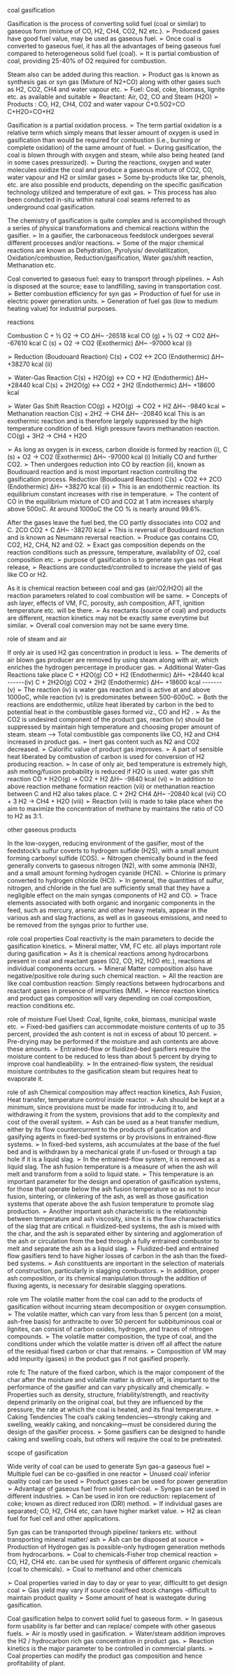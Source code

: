 coal gasification

Gasification is the process of converting solid fuel (coal or similar) to gaseous form
(mixture of CO, H2, CH4, CO2, N2 etc.).
➢ Produced gases have good fuel value, may be used as gaseous fuel.
➢ Once coal is converted to gaseous fuel, it has all the advantages of being gaseous fuel
compared to heterogeneous solid fuel (coal).
➢ It is partial combustion of coal, providing 25-40% of O2 required for combustion.


Steam also can be added during this reaction.
➢ Product gas is known as synthesis gas or syn gas (Mixture of N2+CO) along with other
gases such as H2, CO2, CH4 and water vapour etc.
➢ Fuel: Coal, coke, biomass, lignite etc. as available and suitable
➢ Reactant: Air, O2, CO and Steam (H2O)
➢ Products : CO, H2, CH4, CO2 and water vapour
C+0.5O2=CO C+H2O=CO+H2



Gasification is a partial oxidation process.
➢ The term partial oxidation is a relative term which simply means that lesser amount
of oxygen is used in gasification than would be required for combustion (i.e.,
burning or complete oxidation) of the same amount of fuel.
➢ During gasification, the coal is blown through with oxygen and steam, while also
being heated (and in some cases pressurized).
➢ During the reactions, oxygen and water molecules oxidize the coal and produce a
gaseous mixture of CO2, CO, water vapour and H2 or similar gases
➢ Some by-products like tar, phenols, etc. are also possible end products, depending
on the specific gasification technology utilized and temperature of exit gas.
➢ This process has also been conducted in-situ within natural coal seams
referred to as underground coal gasification.

The chemistry of gasification is quite complex and is accomplished through a series of
physical transformations and chemical reactions within the gasifier.
➢ In a gasifier, the carbonaceous feedstock undergoes several different processes and/or
reactions.
➢ Some of the major chemical reactions are known as Dehydration, Pyrolysis/
devolatilization, Oxidation/combustion, Reduction/gasification, Water gas/shift
reaction, Methanation etc.


Coal converted to gaseous fuel: easy to transport through pipelines.
➢ Ash is disposed at the source; ease to landfilling, saving in transportation cost.
➢ Better combustion efficiency for syn gas
➢ Production of fuel for use in electric power generation units.
➢ Generation of fuel gas (low to medium heating value) for industrial purposes.


reactions

Combustion C + ½ O2 → CO ΔH~ -26518 kcal
CO (g) + ½ O2 → CO2 ΔH~ -67610 kcal
C (s) + O2 → CO2 (Exothermic) ΔH~ -97000 kcal (i)

➢ Reduction (Boudouard Reaction) C(s) + CO2 <-> 2CO (Endothermic) ΔH~ +38270 kcal (ii)

➢ Water-Gas Reaction C(s) + H2O(g) <-> CO + H2 (Endothermic) ΔH~ +28440 kcal
C(s) + 2H2O(g) <-> CO2 + 2H2 (Endothermic) ΔH~ +18600 kcal

➢ Water Gas Shift Reaction CO(g) + H2O(g) -> CO2 + H2 ΔH~ -9840 kcal
➢ Methanation reaction C(s) + 2H2 -> CH4 ΔH~ -20840 kcal
This is an exothermic reaction and is therefore largely suppressed by the high
temperature condition of bed.
High pressure favors methanation reaction. CO(g) + 3H2 → CH4 + H2O


➢ As long as oxygen is in excess, carbon dioxide is formed by reaction (i),
C (s) + O2 → CO2 (Exothermic) ΔH~ -97000 kcal (i) Initially CO and further CO2.
➢ Then undergoes reduction into CO by reaction (ii), known as Boudouard reaction
and is most important reaction controlling the gasification process.
Reduction (Boudouard Reaction) C(s) + CO2 <-> 2CO (Endothermic) ΔH~ +38270 kcal (ii)
➢ This is an endothermic reaction. Its equilibrium constant increases with rise in
temperature.
➢ The content of CO in the equilibrium mixture of CO and CO2 at 1 atm increases
sharply above 500oC. At around 1000oC the CO % is nearly around 99.6%.

After the gases leave the fuel bed, the CO partly dissociates into CO2 and C.
2CO CO2 + C ΔH~ -38270 kcal
➢ This is reversal of Boudouard reaction and is known as Neumann reversal reaction.
➢ Produce gas contains CO, CO2, H2, CH4, N2 and O2.
➢ Exact gas composition depends on the reaction conditions such as pressure,
temperature, availability of O2, coal composition etc.
➢ purpose of gasification is to generate syn gas not Heat release,
➢ Reactions are conducted/controlled to increase the yield of gas like CO or H2.


As it is chemical reaction between coal and gas (air/O2/H2O) all the reaction parameters
related to coal combustion will be same.
➢ Concepts of ash layer, effects of VM, FC, porosity, ash composition, AFT, ignition
temperature etc. will be there.
➢ As reactants (source of coal) and products are different, reaction kinetics may not be
exactly same everytime but similar.
➢ Overall coal conversion may not be same every time.


role of steam and air

If only air is used H2 gas concentration in product is less.
➢ The demerits of air blown gas producer are removed by using steam along with
air, which enriches the hydrogen percentage in producer gas.
➢ Additional Water-Gas Reactions take place
C + H2O(g) CO + H2 (Endothermic) ΔH~ +28440 kcal ------(iv)
C + 2H2O(g) CO2 + 2H2 (Endothermic) ΔH~ +18600 kcal -------(v)
➢ The reaction (iv) is water gas reaction and is active at and above 1000oC, while
reaction (v) is predominates between 500-600oC.
➢ Both the reactions are endothermic, utilize heat liberated by carbon in the bed
to potential heat in the combustible gases formed viz., CO and H2 .
➢ As the CO2 is undesired component of the product gas, reaction (v) should be
suppressed by maintain high temperature and choosing proper amount of
steam.
steam -->
Total combustible gas components like CO, H2 and CH4 increased in product gas.
➢ Inert gas content such as N2 and CO2 decreased.
➢ Calorific value of product gas improves.
➢ A part of sensible heat liberated by combustion of carbon is used for conversion of H2
producing reaction.
➢ In case of only air, bed temperature is extremely high, ash melting/fusion probability
is reduced if H2O is used.
water gas shift reaction
CO + H2O(g) → CO2 + H2 ΔH~ -9840 kcal (vi)
➢ In addition to above reaction methane formation reaction (vii) or methanation reaction
between C and H2 also takes place. C + 2H2 CH4 ΔH~ -20840 kcal (vii)
CO + 3 H2 → CH4 + H2O (viii)
➢ Reaction (viii) is made to take place when the aim to maximize the concentration of
methane by maintains the ratio of CO to H2 as 3:1.

other gaseous products

In the low-oxygen, reducing environment of the gasifier, most of the feedstock’s sulfur
coverts to hydrogen sulfide (H2S), with a small amount forming carbonyl sulfide (COS).
➢ Nitrogen chemically bound in the feed generally converts to gaseous nitrogen (N2),
with some ammonia (NH3), and a small amount forming hydrogen cyanide (HCN).
➢ Chlorine is primary converted to hydrogen chloride (HCl).
➢ In general, the quantities of sulfur, nitrogen, and chloride in the fuel are sufficiently
small that they have a negligible effect on the main syngas components of H2 and CO.
➢ Trace elements associated with both organic and inorganic components in the feed,
such as mercury, arsenic and other heavy metals, appear in the various ash and slag
fractions, as well as in gaseous emissions, and need to be removed from the
syngas prior to further use.

role coal properties
Coal reactivity is the main parameters to decide the gasification kinetics.
➢ Mineral matter, VM, FC etc. all plays important role during gasification
➢ As it is chemical reactions among hydrocarbons present in coal and reactant gases (O2,
CO, H2, H2O etc.), reactions at individual components occurs.
➢ Mineral Matter composition also have negative/positive role during such chemical
reaction.
➢ All the reaction are like coal combustion reaction: Simply reactions between
hydrocarbons and reactant gases in presence of impurities (MM).
➢ Hence reaction kinetics and product gas composition will vary depending on coal
composition, reaction conditions etc.

role of moisture
Fuel Used: Coal, lignite, coke, biomass, municipal waste etc.
➢ Fixed-bed gasifiers can accommodate moisture contents of up to 35 percent, provided
the ash content is not in excess of about 10 percent.
➢ Pre-drying may be performed if the moisture and ash contents are above these amounts.
➢ Entrained-flow or fluidized-bed gasifiers require the moisture content to be reduced to
less than about 5 percent by drying to improve coal handleability.
➢ In the entrained-flow system, the residual moisture contributes to the gasification steam
but requires heat to evaporate it.


role of ash
 Chemical composition may affect reaction kinetics, Ash Fusion, Heat transfer,
temperature control inside reactor.
➢ Ash should be kept at a minimum, since provisions must be made for introducing it
to, and withdrawing it from the system, provisions that add to the complexity and
cost of the overall system.
➢ Ash can be used as a heat transfer medium, either by its flow countercurrent to the
products of gasification and gasifying agents in fixed-bed systems or by provisions in
entrained-flow systems.
➢ In fixed-bed systems, ash accumulates at the base of the fuel bed and is withdrawn
by a mechanical grate if un-fused or through a tap hole if it is a liquid slag.
➢ In the entrained-flow system, it is removed as a liquid slag.
The ash fusion temperature is a measure of when the ash will melt and transform
from a solid to liquid state.
➢ This temperature is an important parameter for the design and operation of
gasification systems, for those that operate below the ash fusion temperature so as
not to incur fusion, sintering, or clinkering of the ash, as well as those gasification
systems that operate above the ash fusion temperature to promote slag production.
➢ Another important ash characteristic is the relationship between temperature and
ash viscosity, since it is the flow characteristics of the slag that are critical.
n fluidized-bed systems, the ash is mixed with the char, and the ash is separated
either by sintering and agglomeration of the ash or circulation from the bed through
a fully entrained combustor to melt and separate the ash as a liquid slag.
➢ Fluidized-bed and entrained flow gasifiers tend to have higher losses of carbon in
the ash than the fixed-bed systems.
➢ Ash constituents are important in the selection of materials of construction,
particularly in slagging combustors.
➢ In addition, proper ash composition, or its chemical manipulation through the
addition of fluxing agents, is necessary for desirable slagging operations.

role vm
The volatile matter from the coal can add to the products of gasification without
incurring steam decomposition or oxygen consumption.
➢ The volatile matter, which can vary from less than 5 percent (on a moist, ash-free
basis) for anthracite to over 50 percent for subbituminous coal or lignites, can
consist of carbon oxides, hydrogen, and traces of nitrogen compounds.
➢ The volatile matter composition, the type of coal, and the conditions under which
the volatile matter is driven off all affect the nature of the residual fixed carbon or
char that remains.
➢ Composition of VM may add impurity (gases) in the product gas if not gasified
properly.

role fc
 The nature of the fixed carbon, which is the major component of the char after
the moisture and volatile matter is driven off, is important to the performance of
the gasifier and can vary physically and chemically.
➢ Properties such as density, structure, friability/strength, and reactivity depend
primarily on the original coal, but they are influenced by the pressure, the rate at
which the coal is heated, and its final temperature.
➢ Caking Tendencies The coal’s caking tendencies—strongly caking and swelling,
weakly caking, and noncaking—must be considered during the design of the
gasifier process.
➢ Some gasifiers can be designed to handle caking and swelling coals, but others
will require the coal to be pretreated.


scope of gasification


 Wide verity of coal can be used to generate Syn gas-a gaseous fuel
➢ Multiple fuel can be co-gasified in one reactor
➢ Unused coal/ inferior quality coal can be used
➢ Product gases can be used for power generation
➢ Advantage of gaseous fuel from solid fuel-coal.
➢ Syngas can be used in different industries.
➢ Can be used in iron ore reduction: replacement of coke; known as direct reduced iron (DRI)
method.
➢ If individual gases are separated; CO, H2, CH4 etc, can have higher market value.
➢ H2 as clean fuel for fuel cell and other applications.

Syn gas can be transported through pipeline/ tankers etc. without transporting mineral
matter/ ash
➢ Ash can be disposed at source
➢ Production of Hydrogen gas is possible-only hydrogen generation methods from
hydrocarbons.
➢ Coal to chemicals-Fisher trop chemical reaction
➢ CO, H2, CH4 etc. can be used for synthesis of different organic chemicals (coal to
chemicals).
➢ Coal to methanol and other chemicals


➢ Coal properties varied in day to day or year to year, difficultt to get design coal
➢ Gas yield may vary if source coal/feed stock changes -difficult to maintain
product quality
➢ Some amount of heat is wastegate during gasification.


Coal gasification helps to convert solid fuel to gaseous form.
➢ In gaseous form usability is far better and can replace/ compete with other gaseous fuels.
➢ Air is mostly used in gasification.
➢ Water/steam addition improves the H2 / hydrocarbon rich gas concentration in product gas.
➢ Reaction kinetics is the major parameter to be controlled in commercial plants.
➢ Coal properties can modify the product gas composition and hence profitability of plant.